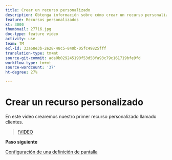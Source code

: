 ```yaml
---
title: Crear un recurso personalizado
description: Obtenga información sobre cómo crear un recurso personalizado llamado clientes.
feature: Recursos personalizados
kt: 3000
thumbnail: 27716.jpg
doc-type: feature video
activity: use
team: TM
exl-id: 33a68e3b-2e28-48c5-840b-05fc49825fff
translation-type: tm+mt
source-git-commit: ada0b029245190f53d58fa93c79c161719bfe9fd
workflow-type: tm+mt
source-wordcount: '37'
ht-degree: 27%

---
```


# Crear un recurso personalizado

En este vídeo crearemos nuestro primer recurso personalizado llamado clientes.

>[!VIDEO](https://video.tv.adobe.com/v/27716?quality=9)

**Paso siguiente**

[Configuración de una definición de pantalla](./configuring-a-screen-definition-for-a-custom-resource.md)
